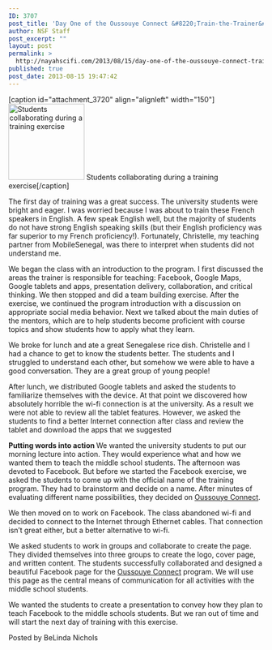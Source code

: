 ```yaml
---
ID: 3707
post_title: 'Day One of the Oussouye Connect &#8220;Train-the-Trainer&#8221; Program'
author: NSF Staff
post_excerpt: ""
layout: post
permalink: >
  http://nayahscifi.com/2013/08/15/day-one-of-the-oussouye-connect-train-the-trainer-program/
published: true
post_date: 2013-08-15 19:47:42
---
```

[caption id="attachment_3720" align="alignleft" width="150"]<a href="http://nayahsolutions.org/wp-content/uploads/2013/08/IMG_20130814_171335.jpg"><img class="size-thumbnail wp-image-3720" src="http://nayahsolutions.org/wp-content/uploads/2013/08/IMG_20130814_171335-150x150.jpg" alt="Students collaborating during a training exercise" width="150" height="150" /></a> Students collaborating during a training exercise[/caption]

The first day of training was a great success. The university students were bright and eager. I was worried because I was about to train these French speakers in English. A few speak English well, but the majority of students do not have strong English speaking skills (but their English proficiency was far superior to my French proficiency!). Fortunately, Christelle, my teaching partner from MobileSenegal, was there to interpret when students did not understand me.

We began the class with an introduction to the program. I first discussed the areas the trainer is responsible for teaching: Facebook, Google Maps, Google tablets and apps, presentation delivery, collaboration, and critical thinking. We then stopped and did a team building exercise. After the exercise, we continued the program introduction with a discussion on appropriate social media behavior. Next we talked about the main duties of the mentors, which are to help students become proficient with course topics and show students how to apply what they learn.

We broke for lunch and ate a great Senegalese rice dish. Christelle and I had a chance to get to know the students better. The students and I struggled to understand each other, but somehow we were able to have a good conversation. They are a great group of young people!

After lunch, we distributed Google tablets and asked the students to familiarize themselves with the device. At that point we discovered how absolutely horrible the wi-fi connection is at the university. As a result we were not able to review all the tablet features. However, we asked the students to find a better Internet connection after class and review the tablet and download the apps that we suggested

<strong>Putting words into action
</strong>We wanted the university students to put our morning lecture into action. They would experience what and how we wanted them to teach the middle school students. The afternoon was devoted to Facebook. But before we started the Facebook exercise, we asked the students to come up with the official name of the training program. They had to brainstorm and decide on a name. After minutes of evaluating different name possibilities, they decided on <a title="Oussouye Connect on Facebook" href="https://www.facebook.com/oussouyeconnect" target="_blank">Oussouye Connect</a>.

We then moved on to work on Facebook. The class abandoned wi-fi and decided to connect to the Internet through Ethernet cables. That connection isn’t great either, but a better alternative to wi-fi.

We asked students to work in groups and collaborate to create the page. They divided themselves into three groups to create the logo, cover page, and written content. The students successfully collaborated and designed a beautiful Facebook page for the <a title="Oussouye Connect" href="http://nayahsolutions.org/projects/oussouye-connect/" target="_blank">Oussouye Connect</a> program. We will use this page as the central means of communication for all activities with the middle school students.

We wanted the students to create a presentation to convey how they plan to teach Facebook to the middle schools students. But we ran out of time and will start the next day of training with this exercise.

Posted by BeLinda Nichols